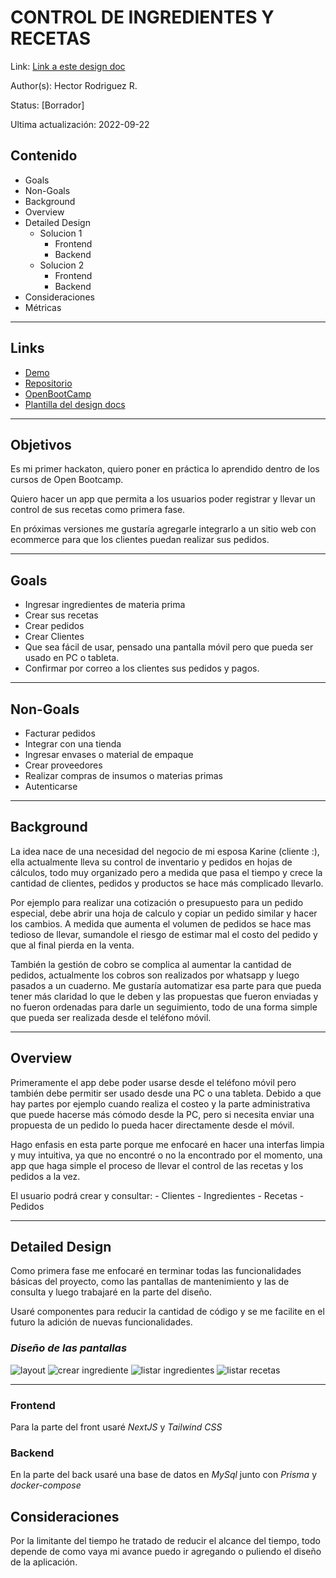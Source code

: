 # CONTROL DE INGREDIENTES Y RECETAS
Link: [Link a este design doc](https://github.com/hroddev/hackathon-openbootcamp/tree/main/design-docs)

Author(s): Hector Rodriguez R.

Status: [Borrador]

Ultima actualización: 2022-09-22

## Contenido
- Goals
- Non-Goals
- Background
- Overview
- Detailed Design
  - Solucion 1
    - Frontend
    - Backend
  - Solucion 2
    - Frontend
    - Backend
- Consideraciones
- Métricas
___
## Links
- [Demo](#)
- [Repositorio](https://github.com/hroddev/hackathon-openbootcamp)
- [OpenBootCamp](https://campus.open-bootcamp.com/)
- [Plantilla del design docs](https://github.com/charliesbot/design-docs)
___
## Objetivos
Es mi primer hackaton, quiero poner en práctica lo aprendido dentro de los cursos de Open Bootcamp.  

Quiero hacer un app que permita a los usuarios poder registrar y llevar un control de sus recetas como primera fase. 

En próximas versiones me gustaría agregarle integrarlo a un sitio web con ecommerce para que los clientes puedan realizar sus pedidos.
___
## Goals
- Ingresar ingredientes de materia prima
- Crear sus recetas
- Crear pedidos
- Crear Clientes
- Que sea fácil de usar, pensado una pantalla móvil pero que pueda ser usado en PC o tableta.
- Confirmar por correo a los clientes sus pedidos y pagos.
___
## Non-Goals
- Facturar pedidos
- Integrar con una tienda
- Ingresar envases o material de empaque
- Crear proveedores
- Realizar compras de insumos o materias primas
- Autenticarse
___
## Background
La idea nace de una necesidad del negocio de mi esposa Karine (cliente :), ella actualmente lleva su control de inventario y pedidos en hojas de cálculos, todo muy organizado pero a medida que pasa el tiempo y crece la cantidad de clientes, pedidos y productos se hace más complicado llevarlo.

Por ejemplo para realizar una cotización o presupuesto para un pedido especial, debe abrir una hoja de calculo y copiar un pedido similar y hacer los cambios. A medida que aumenta el volumen de pedidos se hace mas tedioso de llevar, sumandole el riesgo de estimar mal el costo del pedido y que al final pierda en la venta.

También la gestión de cobro se complica al aumentar la cantidad de pedidos, actualmente los cobros son realizados por whatsapp y luego pasados a un cuaderno. Me gustaría automatizar esa parte para que pueda tener más claridad lo que le deben y las propuestas que fueron enviadas y no fueron ordenadas para darle un seguimiento, todo de una forma simple que pueda ser realizada desde el teléfono móvil.
___
## Overview
Primeramente el app debe poder usarse desde el teléfono móvil pero también debe permitir ser usado desde una PC o una tableta. Debido a que hay partes por ejemplo cuando realiza el costeo y la parte administrativa que puede hacerse más cómodo desde la PC, pero si necesita enviar una propuesta de un pedido lo pueda hacer directamente desde el móvil. 

Hago enfasis en esta parte porque me enfocaré en hacer una interfas limpia y muy intuitiva, ya que no encontré o no la encontrado por el momento, una app que haga simple el proceso de llevar el control de las recetas y los pedidos a la vez.

El usuario podrá crear y consultar:
    - Clientes
    - Ingredientes
    - Recetas
    - Pedidos
___


## Detailed Design

Como primera fase me enfocaré en terminar todas las funcionalidades básicas del proyecto, como las pantallas de mantenimiento y las de consulta y luego trabajaré en la parte del diseño.

Usaré componentes para reducir la cantidad de código y se me facilite en el futuro la adición de nuevas funcionalidades.

### ***Diseño de las pantallas***

![layout](./img/layout.png)
![crear ingrediente](./img/crear_ingrediente.png)
![listar ingredientes](./img/listar_ingredientes.png)
![listar recetas](./img/listar_recetas.png)
___
### Frontend
Para la parte del front usaré *NextJS* y *Tailwind CSS*
### Backend
En la parte del back usaré una base de datos en *MySql* junto con *Prisma* y *docker-compose*
## Consideraciones
Por la limitante del tiempo he tratado de reducir el alcance del tiempo, todo depende de como vaya mi avance puedo ir agregando o puliendo el diseño de la aplicación.